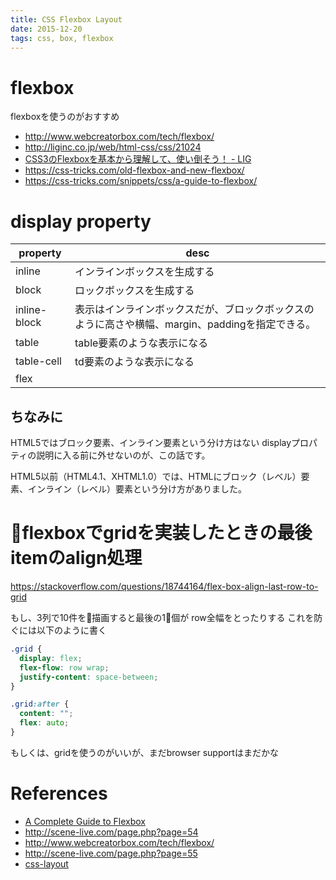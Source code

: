 ```yaml
---
title: CSS Flexbox Layout
date: 2015-12-20
tags: css, box, flexbox
---
```


# flexbox

flexboxを使うのがおすすめ


+ <http://www.webcreatorbox.com/tech/flexbox/>
+ <http://liginc.co.jp/web/html-css/css/21024>
+ [CSS3のFlexboxを基本から理解して、使い倒そう！ - LIG](http://liginc.co.jp/web/html-css/css/21024)
+ <https://css-tricks.com/old-flexbox-and-new-flexbox/>
+ <https://css-tricks.com/snippets/css/a-guide-to-flexbox/>


# display property


|   property   |                                               desc                                              |
|--------------|-------------------------------------------------------------------------------------------------|
| inline       | インラインボックスを生成する                                                                    |
| block        | ロックボックスを生成する                                                                        |
| inline-block | 表示はインラインボックスだが、ブロックボックスのように高さや横幅、margin、paddingを指定できる。 |
| table        | table要素のような表示になる                                                                     |
| table-cell   | td要素のような表示になる                                                                        |
| flex             |                                                                                                 |


## ちなみに

HTML5ではブロック要素、インライン要素という分け方はない
displayプロパティの説明に入る前に外せないのが、この話です。

HTML5以前（HTML4.1、XHTML1.0）では、HTMLにブロック（レベル）要素、インライン（レベル）要素という分け方がありました。


# flexboxでgridを実装したときの最後itemのalign処理

<https://stackoverflow.com/questions/18744164/flex-box-align-last-row-to-grid>

もし、3列で10件を描画すると最後の1個が row全幅をとったりする
これを防ぐには以下のように書く

```css
.grid {
  display: flex;
  flex-flow: row wrap;
  justify-content: space-between;
}

.grid:after {
  content: "";
  flex: auto;
}
```
もしくは、gridを使うのがいいが、まだbrowser supportはまだかな


# References

+ [A Complete Guide to Flexbox](https://css-tricks.com/snippets/css/a-guide-to-flexbox/)
+ <http://scene-live.com/page.php?page=54>
+ <http://www.webcreatorbox.com/tech/flexbox/>
+ <http://scene-live.com/page.php?page=55>
+ [css-layout](https://github.com/facebook/css-layout)
